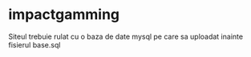 # impactgamming
Siteul trebuie rulat cu o baza de date mysql pe care sa uploadat inainte fisierul base.sql
